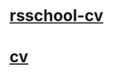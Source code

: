 # [rsschool-cv](https://kmdomnic.github.io/rsschool-cv/cv)
# [cv](https://kmdomnic.github.io/rsschool-cv/)
